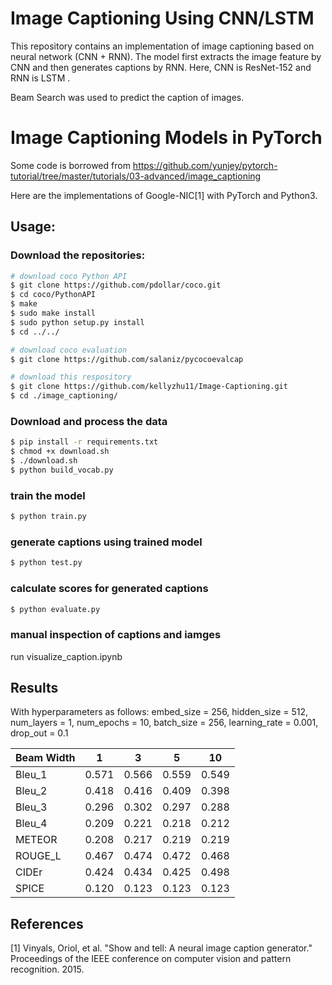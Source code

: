 # Image Captioning Using CNN/LSTM

This repository contains an implementation of image captioning based on neural network (CNN + RNN). The model first extracts the image feature by CNN and then generates captions by RNN. Here, CNN is ResNet-152 and RNN is LSTM .

Beam Search was used to predict the caption of images.

# Image Captioning Models in PyTorch

Some code is borrowed from https://github.com/yunjey/pytorch-tutorial/tree/master/tutorials/03-advanced/image_captioning

Here are the implementations of Google-NIC[1] with PyTorch and Python3.

## Usage:

### Download the repositories:

```bash
# download coco Python API
$ git clone https://github.com/pdollar/coco.git
$ cd coco/PythonAPI
$ make
$ sudo make install
$ sudo python setup.py install
$ cd ../../

# download coco evaluation
$ git clone https://github.com/salaniz/pycocoevalcap

# download this respository
$ git clone https://github.com/kellyzhu11/Image-Captioning.git
$ cd ./image_captioning/
```
### Download and process the data

```bash
$ pip install -r requirements.txt
$ chmod +x download.sh
$ ./download.sh
$ python build_vocab.py   
```
### train the model
```bash
$ python train.py
```

### generate captions using trained model
```bash
$ python test.py
```

### calculate scores for generated captions
```bash
$ python evaluate.py
```
### manual inspection of captions and iamges

run visualize_caption.ipynb

## Results
With hyperparameters as follows:
embed_size = 256, hidden_size = 512, num_layers = 1, num_epochs = 10, batch_size = 256, learning_rate = 0.001, drop_out = 0.1

| Beam Width | 1     | 3     | 5     | 10    |
|------------|-------|-------|-------|-------|
| Bleu_1     | 0.571 | 0.566 | 0.559 | 0.549 |
| Bleu_2     | 0.418 | 0.416 | 0.409 | 0.398 |
| Bleu_3     | 0.296 | 0.302 | 0.297 | 0.288 |
| Bleu_4     | 0.209 | 0.221 | 0.218 | 0.212 |
| METEOR     | 0.208 | 0.217 | 0.219 | 0.219 |
| ROUGE_L    | 0.467 | 0.474 | 0.472 | 0.468 |
| CIDEr      | 0.424 | 0.434 | 0.425 | 0.498 |
| SPICE      | 0.120 | 0.123 | 0.123 | 0.123 |


## References

[1] Vinyals, Oriol, et al. "Show and tell: A neural image caption generator." Proceedings of the IEEE conference on computer vision and pattern recognition. 2015.
